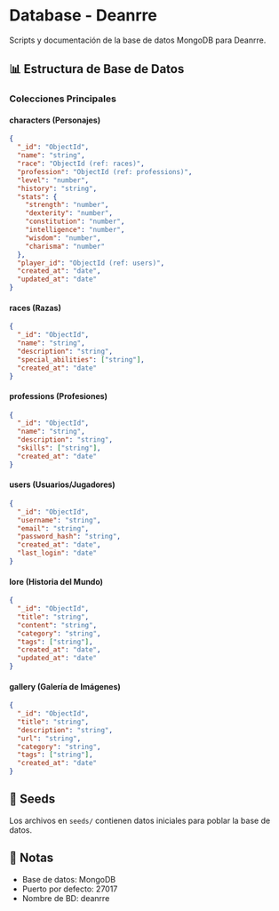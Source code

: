 # Database - Deanrre

Scripts y documentación de la base de datos MongoDB para Deanrre.

## 📊 Estructura de Base de Datos

### Colecciones Principales

#### characters (Personajes)
```json
{
  "_id": "ObjectId",
  "name": "string",
  "race": "ObjectId (ref: races)",
  "profession": "ObjectId (ref: professions)",
  "level": "number",
  "history": "string",
  "stats": {
    "strength": "number",
    "dexterity": "number",
    "constitution": "number",
    "intelligence": "number",
    "wisdom": "number",
    "charisma": "number"
  },
  "player_id": "ObjectId (ref: users)",
  "created_at": "date",
  "updated_at": "date"
}
```

#### races (Razas)
```json
{
  "_id": "ObjectId",
  "name": "string",
  "description": "string",
  "special_abilities": ["string"],
  "created_at": "date"
}
```

#### professions (Profesiones)
```json
{
  "_id": "ObjectId",
  "name": "string",
  "description": "string",
  "skills": ["string"],
  "created_at": "date"
}
```

#### users (Usuarios/Jugadores)
```json
{
  "_id": "ObjectId",
  "username": "string",
  "email": "string",
  "password_hash": "string",
  "created_at": "date",
  "last_login": "date"
}
```

#### lore (Historia del Mundo)
```json
{
  "_id": "ObjectId",
  "title": "string",
  "content": "string",
  "category": "string",
  "tags": ["string"],
  "created_at": "date",
  "updated_at": "date"
}
```

#### gallery (Galería de Imágenes)
```json
{
  "_id": "ObjectId",
  "title": "string",
  "description": "string",
  "url": "string",
  "category": "string",
  "tags": ["string"],
  "created_at": "date"
}
```

## 🌱 Seeds

Los archivos en `seeds/` contienen datos iniciales para poblar la base de datos.

## 📝 Notas

- Base de datos: MongoDB
- Puerto por defecto: 27017
- Nombre de BD: deanrre

